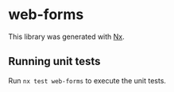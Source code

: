 # web-forms

This library was generated with [Nx](https://nx.dev).

## Running unit tests

Run `nx test web-forms` to execute the unit tests.
